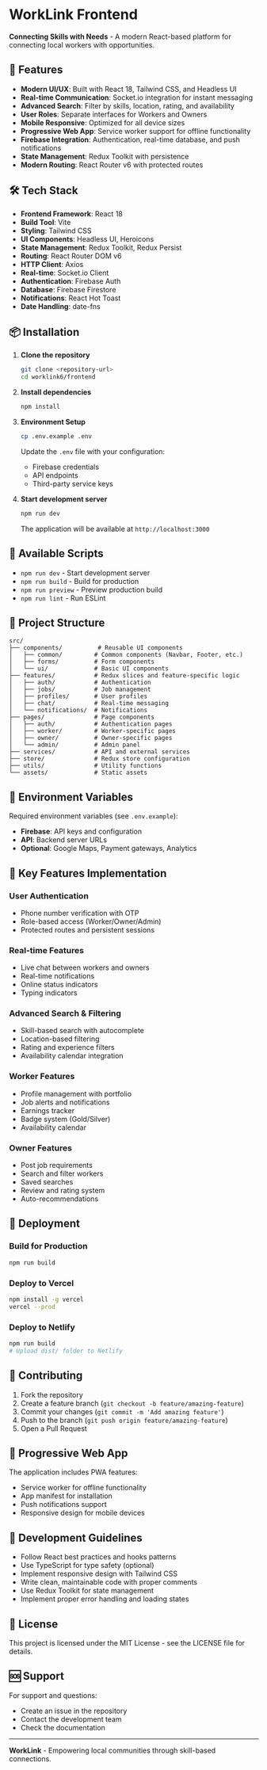 # WorkLink Frontend

**Connecting Skills with Needs** - A modern React-based platform for connecting local workers with opportunities.

## 🚀 Features

- **Modern UI/UX**: Built with React 18, Tailwind CSS, and Headless UI
- **Real-time Communication**: Socket.io integration for instant messaging
- **Advanced Search**: Filter by skills, location, rating, and availability
- **User Roles**: Separate interfaces for Workers and Owners
- **Mobile Responsive**: Optimized for all device sizes
- **Progressive Web App**: Service worker support for offline functionality
- **Firebase Integration**: Authentication, real-time database, and push notifications
- **State Management**: Redux Toolkit with persistence
- **Modern Routing**: React Router v6 with protected routes

## 🛠️ Tech Stack

- **Frontend Framework**: React 18
- **Build Tool**: Vite
- **Styling**: Tailwind CSS
- **UI Components**: Headless UI, Heroicons
- **State Management**: Redux Toolkit, Redux Persist
- **Routing**: React Router DOM v6
- **HTTP Client**: Axios
- **Real-time**: Socket.io Client
- **Authentication**: Firebase Auth
- **Database**: Firebase Firestore
- **Notifications**: React Hot Toast
- **Date Handling**: date-fns

## 📦 Installation

1. **Clone the repository**
   ```bash
   git clone <repository-url>
   cd worklink6/frontend
   ```

2. **Install dependencies**
   ```bash
   npm install
   ```

3. **Environment Setup**
   ```bash
   cp .env.example .env
   ```
   
   Update the `.env` file with your configuration:
   - Firebase credentials
   - API endpoints
   - Third-party service keys

4. **Start development server**
   ```bash
   npm run dev
   ```

   The application will be available at `http://localhost:3000`

## 🔧 Available Scripts

- `npm run dev` - Start development server
- `npm run build` - Build for production
- `npm run preview` - Preview production build
- `npm run lint` - Run ESLint

## 📁 Project Structure

```
src/
├── components/          # Reusable UI components
│   ├── common/         # Common components (Navbar, Footer, etc.)
│   ├── forms/          # Form components
│   └── ui/             # Basic UI components
├── features/           # Redux slices and feature-specific logic
│   ├── auth/           # Authentication
│   ├── jobs/           # Job management
│   ├── profiles/       # User profiles
│   ├── chat/           # Real-time messaging
│   └── notifications/  # Notifications
├── pages/              # Page components
│   ├── auth/           # Authentication pages
│   ├── worker/         # Worker-specific pages
│   ├── owner/          # Owner-specific pages
│   └── admin/          # Admin panel
├── services/           # API and external services
├── store/              # Redux store configuration
├── utils/              # Utility functions
└── assets/             # Static assets
```

## 🔐 Environment Variables

Required environment variables (see `.env.example`):

- **Firebase**: API keys and configuration
- **API**: Backend server URLs
- **Optional**: Google Maps, Payment gateways, Analytics

## 🌟 Key Features Implementation

### User Authentication
- Phone number verification with OTP
- Role-based access (Worker/Owner/Admin)
- Protected routes and persistent sessions

### Real-time Features
- Live chat between workers and owners
- Real-time notifications
- Online status indicators
- Typing indicators

### Advanced Search & Filtering
- Skill-based search with autocomplete
- Location-based filtering
- Rating and experience filters
- Availability calendar integration

### Worker Features
- Profile management with portfolio
- Job alerts and notifications
- Earnings tracker
- Badge system (Gold/Silver)
- Availability calendar

### Owner Features
- Post job requirements
- Search and filter workers
- Saved searches
- Review and rating system
- Auto-recommendations

## 🚀 Deployment

### Build for Production
```bash
npm run build
```

### Deploy to Vercel
```bash
npm install -g vercel
vercel --prod
```

### Deploy to Netlify
```bash
npm run build
# Upload dist/ folder to Netlify
```

## 🤝 Contributing

1. Fork the repository
2. Create a feature branch (`git checkout -b feature/amazing-feature`)
3. Commit your changes (`git commit -m 'Add amazing feature'`)
4. Push to the branch (`git push origin feature/amazing-feature`)
5. Open a Pull Request

## 📱 Progressive Web App

The application includes PWA features:
- Service worker for offline functionality
- App manifest for installation
- Push notifications support
- Responsive design for mobile devices

## 🔧 Development Guidelines

- Follow React best practices and hooks patterns
- Use TypeScript for type safety (optional)
- Implement responsive design with Tailwind CSS
- Write clean, maintainable code with proper comments
- Use Redux Toolkit for state management
- Implement proper error handling and loading states

## 📄 License

This project is licensed under the MIT License - see the LICENSE file for details.

## 🆘 Support

For support and questions:
- Create an issue in the repository
- Contact the development team
- Check the documentation

---

**WorkLink** - Empowering local communities through skill-based connections.